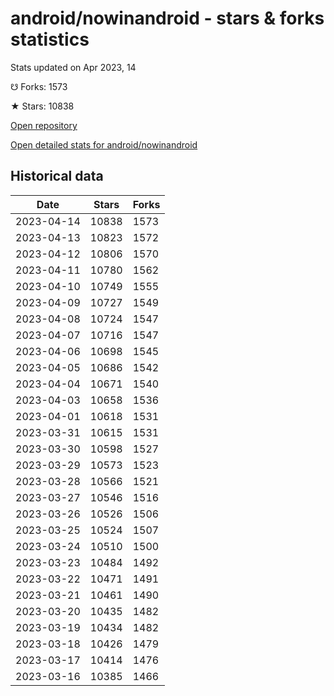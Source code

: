 # android/nowinandroid - stars & forks statistics

Stats updated on Apr 2023, 14

☋ Forks: 1573

★ Stars: 10838

[Open repository](https://github.com/android/nowinandroid)

[Open detailed stats for android/nowinandroid](https://reviewgithub.com/rep/android/nowinandroid)

## Historical data
| Date | Stars | Forks |
|------|-------|-------|
| 2023-04-14 | 10838 | 1573 | 
| 2023-04-13 | 10823 | 1572 | 
| 2023-04-12 | 10806 | 1570 | 
| 2023-04-11 | 10780 | 1562 | 
| 2023-04-10 | 10749 | 1555 | 
| 2023-04-09 | 10727 | 1549 | 
| 2023-04-08 | 10724 | 1547 | 
| 2023-04-07 | 10716 | 1547 | 
| 2023-04-06 | 10698 | 1545 | 
| 2023-04-05 | 10686 | 1542 | 
| 2023-04-04 | 10671 | 1540 | 
| 2023-04-03 | 10658 | 1536 | 
| 2023-04-01 | 10618 | 1531 | 
| 2023-03-31 | 10615 | 1531 | 
| 2023-03-30 | 10598 | 1527 | 
| 2023-03-29 | 10573 | 1523 | 
| 2023-03-28 | 10566 | 1521 | 
| 2023-03-27 | 10546 | 1516 | 
| 2023-03-26 | 10526 | 1506 | 
| 2023-03-25 | 10524 | 1507 | 
| 2023-03-24 | 10510 | 1500 | 
| 2023-03-23 | 10484 | 1492 | 
| 2023-03-22 | 10471 | 1491 | 
| 2023-03-21 | 10461 | 1490 | 
| 2023-03-20 | 10435 | 1482 | 
| 2023-03-19 | 10434 | 1482 | 
| 2023-03-18 | 10426 | 1479 | 
| 2023-03-17 | 10414 | 1476 | 
| 2023-03-16 | 10385 | 1466 | 

